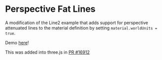 # Perspective Fat Lines

A modification of the Line2 example that adds support for perspective attenuated lines to the material definition by setting `material.worldUnits = true`.

Demo [here](https://gkjohnson.github.io/threejs-sandbox/perspective-fat-lines/webgl_lines_fat.html)!

This was added into three.js in [PR #16912](https://github.com/mrdoob/three.js/pull/16912)

